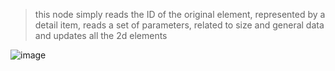> this node simply reads the ID of the original element, represented by a detail item, reads a set of parameters, related to size and general data and updates all the 2d elements

![image](https://user-images.githubusercontent.com/46314846/203809431-aa573540-def6-40f6-8fac-103e23ea2b0a.png)
